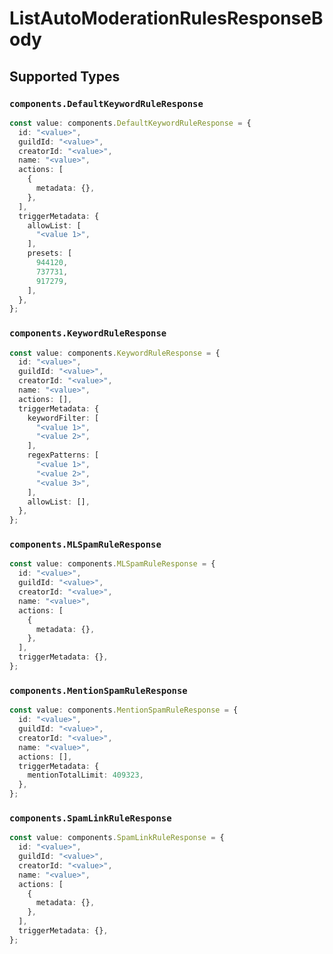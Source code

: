 # ListAutoModerationRulesResponseBody


## Supported Types

### `components.DefaultKeywordRuleResponse`

```typescript
const value: components.DefaultKeywordRuleResponse = {
  id: "<value>",
  guildId: "<value>",
  creatorId: "<value>",
  name: "<value>",
  actions: [
    {
      metadata: {},
    },
  ],
  triggerMetadata: {
    allowList: [
      "<value 1>",
    ],
    presets: [
      944120,
      737731,
      917279,
    ],
  },
};
```

### `components.KeywordRuleResponse`

```typescript
const value: components.KeywordRuleResponse = {
  id: "<value>",
  guildId: "<value>",
  creatorId: "<value>",
  name: "<value>",
  actions: [],
  triggerMetadata: {
    keywordFilter: [
      "<value 1>",
      "<value 2>",
    ],
    regexPatterns: [
      "<value 1>",
      "<value 2>",
      "<value 3>",
    ],
    allowList: [],
  },
};
```

### `components.MLSpamRuleResponse`

```typescript
const value: components.MLSpamRuleResponse = {
  id: "<value>",
  guildId: "<value>",
  creatorId: "<value>",
  name: "<value>",
  actions: [
    {
      metadata: {},
    },
  ],
  triggerMetadata: {},
};
```

### `components.MentionSpamRuleResponse`

```typescript
const value: components.MentionSpamRuleResponse = {
  id: "<value>",
  guildId: "<value>",
  creatorId: "<value>",
  name: "<value>",
  actions: [],
  triggerMetadata: {
    mentionTotalLimit: 409323,
  },
};
```

### `components.SpamLinkRuleResponse`

```typescript
const value: components.SpamLinkRuleResponse = {
  id: "<value>",
  guildId: "<value>",
  creatorId: "<value>",
  name: "<value>",
  actions: [
    {
      metadata: {},
    },
  ],
  triggerMetadata: {},
};
```


